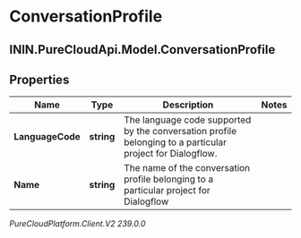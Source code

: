 # ConversationProfile

## ININ.PureCloudApi.Model.ConversationProfile

## Properties

|Name | Type | Description | Notes|
|------------ | ------------- | ------------- | -------------|
| **LanguageCode** | **string** | The language code supported by the conversation profile belonging to a particular project for Dialogflow. | |
| **Name** | **string** | The name of the conversation profile belonging to a particular project for Dialogflow | |



_PureCloudPlatform.Client.V2 239.0.0_
